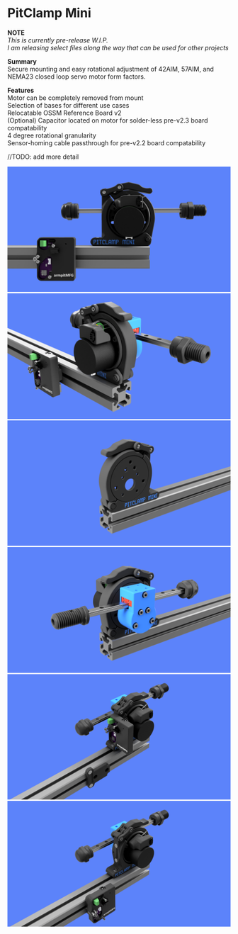# PitClamp Mini
**NOTE**  
_This is currently pre-release W.I.P._  
_I am releasing select files along the way that can be used for other projects_  

**Summary**  
Secure mounting and easy rotational adjustment of 42AIM, 57AIM, and NEMA23 closed loop servo motor form factors.


**Features**  
Motor can be completely removed from mount    
Selection of bases for different use cases  
Relocatable OSSM Reference Board v2  
(Optional) Capacitor located on motor for solder-less pre-v2.3 board compatability  
4 degree rotational granularity  
Sensor-homing cable passthrough for pre-v2.2 board compatability  

//TODO: add more detail  



![](BETA/Images/PitClamp_Mini_Profile.png)
![](BETA/Images/PitClamp_Mini_Motor_Front.png)
![](BETA/Images/PitClamp_Mini_Primary_Bare.png)
![](BETA/Images/PitClamp_Mini_Primary_Built.png)
![](BETA/Images/PitClamp_Mini_Overall_Board_Attached.png)
![](BETA/Images/PitClamp_Mini_Overall_Board_External.png)

